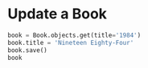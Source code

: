 # Update a Book

```python
book = Book.objects.get(title='1984')
book.title = 'Nineteen Eighty-Four'
book.save()
book
```

